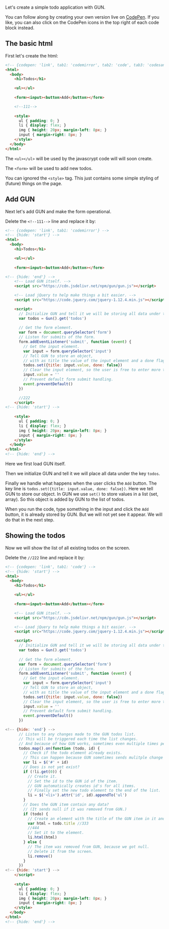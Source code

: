 Let's create a simple todo application with GUN.

You can follow along by creating your own version live on [CodePen](https://codepen.io/pen/). If you like, you can also click on the CodePen icons in the top right of each code block instead.

## The basic html

First let's create the html:

```html
<!-- {codepen: 'link', tab1: 'codemirror', tab2: 'code', tab3: 'codesandbox'} -->
<html>
  <body>
    <h1>Todos</h1>

    <ul></ul>
    
    <form><input><button>Add</button></form>

    <!--111-->
    
    <style>
      ul { padding: 0; }
      li { display: flex; }
      img { height: 20px; margin-left: 8px; }
      input { margin-right: 8px; }
    </style>
  </body>
</html>
```

The `<ul></ul>` will be used by the javascrypt code will will soon create.

The `<form>` will be used to add new todos.

You can ignored the `<style>` tag. This just contains some simple styling of (future) things on the page.

## Add GUN

Next let's add GUN and make the form operational.

Delete the `<!--111-->` line and replace it by:

```html
<!-- {codepen: 'link', tab1: 'codemirror'} -->
<!-- {hide: 'start'} -->
<html>
  <body>
    <h1>Todos</h1>

    <ul></ul>
    
    <form><input><button>Add</button></form>

<!-- {hide: 'end'} -->
    <!-- Load GUN itself. -->
    <script src="https://cdn.jsdelivr.net/npm/gun/gun.js"></script>

    <!-- Load jQuery to help make things a bit easier. -->
    <script src="https://code.jquery.com/jquery-1.12.4.min.js"></script>

    <script>
      // Initialize GUN and tell it we will be storing all data under the key 'todos'.
      var todos = Gun().get('todos')
      
      // Get the form element.
      var form = document.querySelector('form')
      // Listen for submits of the form.
      form.addEventListener('submit', function (event) {
        // Get the input element.
        var input = form.querySelector('input')
        // Tell GUN to store an object,
        // with as title the value of the input element and a done flag set to false.
        todos.set({title: input.value, done: false})
        // Clear the input element, so the user is free to enter more todos.
        input.value = ''
        // Prevent default form submit handling.
        event.preventDefault()
      })

      //222
    </script>
<!-- {hide: 'start'} -->
    
    <style>
      ul { padding: 0; }
      li { display: flex; }
      img { height: 20px; margin-left: 8px; }
      input { margin-right: 8px; }
    </style>
  </body>
</html>
<!-- {hide: 'end'} -->
```

Here we first load GUN itself.

Then we initialize GUN and tell it we will place all data under the key `todos`.

Finally we handle what happens when the user clicks the `Add` button. The key line is `todos.set({title: input.value, done: false})`. Here we tell GUN to store our object. In GUN we use `set()` to store values in a list (set, array). So this object is added by GUN to the list of todos.

When you run the code, type something in the input and click the `Add` button, it is already stored by GUN. But we will not yet see it appear. We will do that in the next step.

## Showing the todos

Now we will show the list of all existing todos on the screen.

Delete the `//222` line and replace it by:

```html
<!-- {codepen: 'link', tab1: 'code'} -->
<!-- {hide: 'start'} -->
<html>
  <body>
    <h1>Todos</h1>

    <ul></ul>
    
    <form><input><button>Add</button></form>

    <!-- Load GUN itself. -->
    <script src="https://cdn.jsdelivr.net/npm/gun/gun.js"></script>

    <!-- Load jQuery to help make things a bit easier. -->
    <script src="https://code.jquery.com/jquery-1.12.4.min.js"></script>

    <script>
      // Initialize GUN and tell it we will be storing all data under the key 'todos'.
      var todos = Gun().get('todos')
      
      // Get the form element.
      var form = document.querySelector('form')
      // Listen for submits of the form.
      form.addEventListener('submit', function (event) {
        // Get the input element.
        var input = form.querySelector('input')
        // Tell GUN to store an object,
        // with as title the value of the input element and a done flag set to false.
        todos.set({title: input.value, done: false})
        // Clear the input element, so the user is free to enter more todos.
        input.value = ''
        // Prevent default form submit handling.
        event.preventDefault()
      })

<!-- {hide: 'end'} -->
      // Listen to any changes made to the GUN todos list.
      // This will be triggered each time the list changes.
      // And because of how GUN works, sometimes even multiple times per change.
      todos.map().on(function (todo, id) {
        // Check if the todo element already exists.
        // This can happen because GUN sometimes sends mulitple change events for the same item.
        var li = $('#' + id)
        // Does is not yet exist?
        if (!li.get(0)) {
          // Create it.
          // Set the id to the GUN id of the item.
          // GUN automatically creates id's for all items.
          // Finally set the new todo element to the end of the list.
          li = $('<li>').attr('id', id).appendTo('ul')
        }
        // Does the GUN item contain any data?
        // (It sends null if it was removed from GUN.)
        if (todo) {
          // Create an element with the title of the GUN item in it and make it clickable.
          var html = todo.title //333
          //444
          // Set it to the element.
          li.html(html)
        } else {
          // The item was removed from GUN, because we got null.
          // Delete it from the screen.
          li.remove()
        }
      })
<!-- {hide: 'start'} -->
    </script>
    
    <style>
      ul { padding: 0; }
      li { display: flex; }
      img { height: 20px; margin-left: 8px; }
      input { margin-right: 8px; }
    </style>
  </body>
</html>
<!-- {hide: 'end'} -->
```

